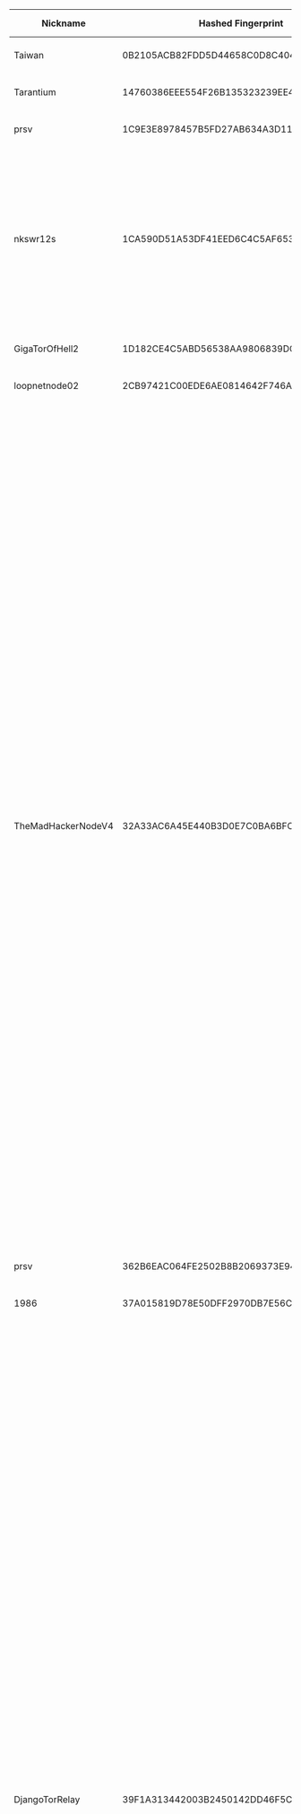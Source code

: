 | Nickname |  Hashed Fingerprint	| Or Addresses | Contact | Running | Flags | Last Seen | First Seen | Last Restarted | Advertised Bandwidth | Platform | Version | Version Status | Recommended Version | Verified hostnames | Exit policy |
|---|---|---|---|---|---|---|---|---|---|---|---|---|---|---|---|
|Taiwan | 0B2105ACB82FDD5D44658C0D8C404F22032A713F | ["217.160.114.200:443"] | https://www.yimang.tw/tor-relay.html | true | Running, V2Dir, Valid | 2025-08-27 19:00:00 | 2025-08-27 14:00:00 | 2025-08-27 13:39:28 | 0 | Tor 0.4.8.10 on Linux | 0.4.8.10 | recommended | true | N/A | ["reject *:*"]|
|Tarantium | 14760386EEE554F26B135323239EE4CDA7D1705E | ["130.61.146.114:9001"] | Luma <zzbussyslayerzz AT google mail dot com> | true | Running, V2Dir, Valid | 2025-08-27 19:00:00 | 2025-08-27 03:00:00 | 2025-08-27 02:44:21 | 0 | Tor 0.4.8.17 on Linux | 0.4.8.17 | recommended | true | N/A | ["reject *:*"]|
|prsv | 1C9E3E8978457B5FD27AB634A3D1102F7EEAEE7C | ["135.148.26.148:9300","[2604:2dc0:101:200::1881]:9300"] | email:admin[]prsv.ch url:https://prsv.ch/ proof:uri-rsa ciissversion:2 | true | Running, V2Dir, Valid | 2025-08-27 19:00:00 | 2025-08-27 17:00:00 | 2025-08-24 16:27:28 | 214016 | Tor 0.4.8.17 on Linux | 0.4.8.17 | recommended | true | ["vps-c1c5008b.vps.ovh.us"] | ["reject *:*"]|
|nkswr12s | 1CA590D51A53DF41EED6C4C5AF65338E9288F724 | ["62.60.250.5:9001","[2a01:e5c0:7d13::2]:9001"] | N/A | false | Exit, Running, V2Dir, Valid | 2025-08-27 12:00:00 | 2025-08-27 12:00:00 | 2025-08-27 11:33:25 | 0 | Tor 0.4.8.10 on Linux | 0.4.8.10 | recommended | true | N/A | ["reject 0.0.0.0/8:*","reject 169.254.0.0/16:*","reject 127.0.0.0/8:*","reject 192.168.0.0/16:*","reject 10.0.0.0/8:*","reject 172.16.0.0/12:*","reject 62.60.250.5:*","reject *:25","reject *:119","reject *:135-139","reject *:445","reject *:563","reject *:1214","reject *:4661-4666","reject *:6346-6429","reject *:6699","reject *:6881-6999","accept *:*"]|
|GigaTorOfHell2 | 1D182CE4C5ABD56538AA9806839DC255EDAE53DF | ["82.67.111.215:9001"] | tor_abuse@jumpingcatstudios.com | true | Running, Valid | 2025-08-27 19:00:00 | 2025-08-27 19:00:00 | 2025-08-27 18:51:13 | 0 | Tor 0.4.8.10 on Linux | 0.4.8.10 | recommended | true | N/A | ["reject *:*"]|
|loopnetnode02 | 2CB97421C00EDE6AE0814642F746A1DCB94DBFF7 | ["23.141.188.92:443"] | io@nicolo.ovh | true | Running, V2Dir, Valid | 2025-08-27 19:00:00 | 2025-08-27 16:00:00 | 2025-08-27 17:29:05 | 0 | Tor 0.4.8.17 on Linux | 0.4.8.17 | recommended | true | N/A | ["reject *:*"]|
|TheMadHackerNodeV4 | 32A33AC6A45E440B3D0E7C0BA6BFC762ADCFFE82 | ["88.99.148.243:9001","[2a01:4f8:10a:2d23::2]:9050"] | Random Person <nobody AT example dot com> | true | Exit, Running, V2Dir, Valid | 2025-08-27 19:00:00 | 2025-08-27 03:00:00 | 2025-08-27 02:48:34 | 0 | Tor 0.4.8.17 on Linux | 0.4.8.17 | recommended | true | ["static.243.148.99.88.clients.your-server.de"] | ["reject 0.0.0.0/8:*","reject 169.254.0.0/16:*","reject 127.0.0.0/8:*","reject 192.168.0.0/16:*","reject 10.0.0.0/8:*","reject 172.16.0.0/12:*","reject 88.99.148.243:*","accept *:20-23","accept *:43","accept *:53","accept *:79-81","accept *:88","accept *:110","accept *:143","accept *:194","accept *:220","accept *:389","accept *:443","accept *:464","accept *:465","accept *:531","accept *:543-544","accept *:554","accept *:563","accept *:587","accept *:636","accept *:706","accept *:749","accept *:873","accept *:902-904","accept *:981","accept *:989-995","accept *:1194","accept *:1220","accept *:1293","accept *:1500","accept *:1533","accept *:1677","accept *:1723","accept *:1755","accept *:1863","accept *:2082-2083","accept *:2086-2087","accept *:2095-2096","accept *:2102-2104","accept *:3128","accept *:3389","accept *:3690","accept *:4321","accept *:4643","accept *:5050","accept *:5190","accept *:5222-5223","accept *:5228","accept *:5900","accept *:6660-6669","accept *:6679","accept *:6697","accept *:8000","accept *:8008","accept *:8074","accept *:8080","accept *:8082","accept *:8087-8088","accept *:8232-8233","accept *:8332-8333","accept *:8443","accept *:8888","accept *:9418","accept *:9999","accept *:10000","accept *:11371","accept *:19294","accept *:19638","accept *:50002","accept *:64738","reject *:*"]|
|prsv | 362B6EAC064FE2502B8B2069373E9408171697C8 | ["135.148.26.148:9200","[2604:2dc0:101:200::1881]:9200"] | email:admin[]prsv.ch url:https://prsv.ch/ proof:uri-rsa ciissversion:2 | true | Running, V2Dir, Valid | 2025-08-27 19:00:00 | 2025-08-27 18:00:00 | 2025-08-24 16:26:43 | 198656 | Tor 0.4.8.17 on Linux | 0.4.8.17 | recommended | true | N/A | ["reject *:*"]|
|1986 | 37A015819D78E50DFF2970DB7E56C1D503E3F06C | ["195.20.19.231:9001","[2a0c:b641:3a1:1005::5a]:9001"] | u9cxftarh@mozmail.com | true | Running, V2Dir, Valid | 2025-08-27 19:00:00 | 2025-08-27 00:00:00 | 2025-08-26 22:50:15 | 0 | Tor 0.4.8.10 on Linux | 0.4.8.10 | recommended | true | N/A | ["reject *:*"]|
|DjangoTorRelay | 39F1A313442003B2450142DD46F5CD1965C2CE26 | ["82.42.148.195:9001"] | Django White <djangowhite.uk AT protonmail.com> | false | Exit, Running, V2Dir, Valid | 2025-08-27 10:00:00 | 2025-08-27 03:00:00 | 2025-08-27 02:11:00 | 0 | Tor 0.4.8.10 on Linux | 0.4.8.10 | recommended | true | ["nrwh-12-b2-v4wan-167917-cust1218.vm23.cable.virginm.net"] | ["reject 0.0.0.0/8:*","reject 169.254.0.0/16:*","reject 127.0.0.0/8:*","reject 192.168.0.0/16:*","reject 10.0.0.0/8:*","reject 172.16.0.0/12:*","reject 82.42.148.195:*","accept *:20-21","accept *:22","accept *:23","accept *:43","accept *:53","accept *:79","accept *:80-81","accept *:88","accept *:110","accept *:143","accept *:194","accept *:220","accept *:389","accept *:443","accept *:464","accept *:465","accept *:531","accept *:543-544","accept *:554","accept *:563","accept *:587","accept *:636","accept *:706","accept *:749","accept *:853","accept *:873","accept *:902-904","accept *:981","accept *:989-990","accept *:991","accept *:992","accept *:993","accept *:994","accept *:995","accept *:1194","accept *:1220","accept *:1293","accept *:1500","accept *:1533","accept *:1677","accept *:1723","accept *:1755","accept *:1863","accept *:2082","accept *:2083","accept *:2086-2087","accept *:2095-2096","accept *:2102-2104","accept *:3128","accept *:3389","accept *:3690","accept *:4321","accept *:4643","accept *:5050","accept *:5190","accept *:5222-5223","accept *:5228","accept *:5900","accept *:6660-6669","accept *:6679","accept *:6697","accept *:8000","accept *:8008","accept *:8074","accept *:8080","accept *:8082","accept *:8087-8088","accept *:8232-8233","accept *:8332-8333","accept *:8443","accept *:8888","accept *:9418","accept *:9999","accept *:10000","accept *:11371","accept *:19294","accept *:19638","accept *:50002","accept *:64738","reject *:*"]|
|JamisenR | 42C3F214209707B4C005A976A6A9E455762DFD54 | ["213.111.156.154:443","[2a11:6100:0:1b8c::]:443"] | jamisenr@pm.me | true | Running, V2Dir, Valid | 2025-08-27 19:00:00 | 2025-08-27 15:00:00 | 2025-08-27 14:09:08 | 0 | Tor 0.4.8.17 on Linux | 0.4.8.17 | recommended | true | N/A | ["reject *:*"]|
|protaper41 | 5A1FE15F85A7BACDD9615FC1E8E5D7321BEB5000 | ["37.228.129.168:443"] | urbynwarrior@mailfence.com | true | Exit, Running, V2Dir, Valid | 2025-08-27 19:00:00 | 2025-08-27 03:00:00 | 2025-08-27 01:48:09 | 0 | Tor 0.4.8.17 on Linux | 0.4.8.17 | recommended | true | N/A | ["reject 0.0.0.0/8:*","reject 169.254.0.0/16:*","reject 127.0.0.0/8:*","reject 192.168.0.0/16:*","reject 10.0.0.0/8:*","reject 172.16.0.0/12:*","reject 37.228.129.168:*","accept *:20-21","accept *:22","accept *:23","accept *:43","accept *:53","accept *:79","accept *:80-81","accept *:88","accept *:110","accept *:143","accept *:194","accept *:220","accept *:389","accept *:443","accept *:464","accept *:465","accept *:531","accept *:543-544","accept *:554","accept *:563","accept *:587","accept *:636","accept *:706","accept *:749","accept *:873","accept *:902-904","accept *:981","accept *:989-990","accept *:991","accept *:992","accept *:993","accept *:994","accept *:995","accept *:1194","accept *:1220","accept *:1293","accept *:1500","accept *:1533","accept *:1677","accept *:1723","accept *:1755","accept *:1863","accept *:2082","accept *:2083","accept *:2086-2087","accept *:2095-2096","accept *:2102-2104","accept *:3128","accept *:3389","accept *:3690","accept *:4321","accept *:4643","accept *:5050","accept *:5190","accept *:5222-5223","accept *:5228","accept *:5900","accept *:6660-6669","accept *:6679","accept *:6697","accept *:8000","accept *:8008","accept *:8074","accept *:8080","accept *:8082","accept *:8087-8088","accept *:8232-8233","accept *:8332-8333","accept *:8443","accept *:8888","accept *:9418","accept *:9999","accept *:10000","accept *:11371","accept *:19294","accept *:19638","accept *:50002","accept *:64738","reject *:*"]|
|superCoolRelay2 | 62C7C76FBBC95E208B7A9F09187383441BB779A5 | ["37.46.196.22:44571"] | 7aycnfqq@anonaddy.com | true | Exit, Running, V2Dir, Valid | 2025-08-27 19:00:00 | 2025-08-27 10:00:00 | 2025-08-27 08:57:56 | 0 | Tor 0.4.8.16 on Linux | 0.4.8.16 | recommended | true | N/A | ["reject 0.0.0.0/8:*","reject 169.254.0.0/16:*","reject 127.0.0.0/8:*","reject 192.168.0.0/16:*","reject 10.0.0.0/8:*","reject 172.16.0.0/12:*","reject 37.46.196.22:*","accept *:*"]|
|Assange050au | 6B08AAFADE24F3877A0A909A8DA85590064317D0 | ["45.15.185.35:9001","[2a11:7e07::aa]:9001"] | BMTY90VKYRQPUJZOTH[@]Safe-mail.net | true | Running, V2Dir, Valid | 2025-08-27 19:00:00 | 2025-08-27 07:00:00 | 2025-08-27 06:10:25 | 0 | Tor 0.4.8.17 on Linux | 0.4.8.17 | recommended | true | N/A | ["reject *:*"]|
|bones | 730C1B4EA496B5BB95CAC2A1A04D2D383BDDEBE3 | ["108.172.132.210:9001","[2001:569:f99e:5c00:7041:37ff:fe5b:350e]:9001"] | Jesse Gooch <jesse AT gooch dot io> | true | Running, V2Dir, Valid | 2025-08-27 19:00:00 | 2025-08-27 00:00:00 | 2025-08-27 02:29:54 | 0 | Tor 0.4.8.17 on Linux | 0.4.8.17 | recommended | true | ["d108-172-132-210.bchsia.telus.net"] | ["reject *:*"]|
|idideditheconfig | 7859749A9D823154A2EFCFB99C7490F0C8189AC3 | ["98.157.194.178:443"] | Random Person <tornode DOT delouse626 AT slmail DOT me> | true | Running, V2Dir, Valid | 2025-08-27 19:00:00 | 2025-08-27 04:00:00 | 2025-08-27 03:33:37 | 3203736 | Tor 0.4.8.17 on Linux | 0.4.8.17 | recommended | true | ["syn-098-157-194-178.res.spectrum.com"] | ["reject *:*"]|
|loopnetnode05 | 79677FF7651ED7D5E2373EA0EC3147253621B720 | ["23.141.188.95:443"] | io@nicolo.ovh | true | Running, V2Dir, Valid | 2025-08-27 19:00:00 | 2025-08-27 16:00:00 | 2025-08-27 17:30:48 | 0 | Tor 0.4.8.17 on Linux | 0.4.8.17 | recommended | true | N/A | ["reject *:*"]|
|TorItaly1 | 85D689A753C135B9227E5E9ACA1A8652FD57956F | ["72.146.194.197:9001"] | freeway@trustcrypt.com | true | Exit, Running, V2Dir, Valid | 2025-08-27 19:00:00 | 2025-08-27 13:00:00 | 2025-08-27 18:57:42 | 0 | Tor 0.4.8.17 on Linux | 0.4.8.17 | recommended | true | N/A | ["reject 0.0.0.0/8:*","reject 169.254.0.0/16:*","reject 127.0.0.0/8:*","reject 192.168.0.0/16:*","reject 10.0.0.0/8:*","reject 172.16.0.0/12:*","reject 72.146.194.197:*","reject *:25","reject *:119","reject *:135-139","reject *:445","reject *:563","reject *:1214","reject *:4661-4666","reject *:6346-6429","reject *:6699","reject *:6881-6999","accept *:*"]|
|MyMiddleNode | 988085F78879C57153C8BEFE87A8964BFABF2534 | ["85.209.2.218:9001"] | your-email@example.com | true | Fast, Running, V2Dir, Valid | 2025-08-27 19:00:00 | 2025-08-27 10:00:00 | 2025-08-27 09:36:43 | 535552 | Tor 0.4.8.17 on Linux | 0.4.8.17 | recommended | true | N/A | ["reject *:*"]|
|TorNorway1 | 989CA3BE84806308608A7C5FE1E919EA71ABB1B4 | ["51.120.1.199:9001"] | freeway@trustcrypt.com | true | Exit, Running, V2Dir, Valid | 2025-08-27 19:00:00 | 2025-08-27 12:00:00 | 2025-08-27 18:57:49 | 0 | Tor 0.4.8.17 on Linux | 0.4.8.17 | recommended | true | N/A | ["reject 0.0.0.0/8:*","reject 169.254.0.0/16:*","reject 127.0.0.0/8:*","reject 192.168.0.0/16:*","reject 10.0.0.0/8:*","reject 172.16.0.0/12:*","reject 51.120.1.199:*","reject *:25","reject *:119","reject *:135-139","reject *:445","reject *:563","reject *:1214","reject *:4661-4666","reject *:6346-6429","reject *:6699","reject *:6881-6999","accept *:*"]|
|prsv | A5AC5CAB00F829C1891F9DCC9EB8E79018677CFF | ["135.148.26.148:9100","[2604:2dc0:101:200::1881]:9100"] | email:admin[]prsv.ch url:https://prsv.ch/ proof:uri-rsa ciissversion:2 | true | Running, V2Dir, Valid | 2025-08-27 19:00:00 | 2025-08-27 18:00:00 | 2025-08-24 16:25:58 | 193536 | Tor 0.4.8.17 on Linux | 0.4.8.17 | recommended | true | N/A | ["reject *:*"]|
|loopnetnode03 | B543326CF26B23A344B245809BB489FA30265847 | ["23.141.188.93:443"] | io@nicolo.ovh | true | Running, V2Dir, Valid | 2025-08-27 19:00:00 | 2025-08-27 16:00:00 | 2025-08-27 17:29:02 | 0 | Tor 0.4.8.17 on Linux | 0.4.8.17 | recommended | true | N/A | ["reject *:*"]|
|prsv | BA78FD7C5B6AB14F72DC42BFC75E80FBEB90250D | ["135.148.26.148:9000","[2604:2dc0:101:200::1881]:9000"] | email:admin[]prsv.ch url:https://prsv.ch/ proof:uri-rsa ciissversion:2 | true | Running, V2Dir, Valid | 2025-08-27 19:00:00 | 2025-08-27 17:00:00 | 2025-08-24 16:25:13 | 220160 | Tor 0.4.8.17 on Linux | 0.4.8.17 | recommended | true | ["vps-c1c5008b.vps.ovh.us"] | ["reject *:*"]|
|TorUsWest1 | C094CDB4BAFD06975103483E113D79FC156D0C74 | ["52.233.83.66:9001"] | freeway@trustcrypt.com | true | Exit, Running, V2Dir, Valid | 2025-08-27 19:00:00 | 2025-08-27 13:00:00 | 2025-08-27 18:57:58 | 0 | Tor 0.4.8.17 on Linux | 0.4.8.17 | recommended | true | N/A | ["reject 0.0.0.0/8:*","reject 169.254.0.0/16:*","reject 127.0.0.0/8:*","reject 192.168.0.0/16:*","reject 10.0.0.0/8:*","reject 172.16.0.0/12:*","reject 52.233.83.66:*","reject *:25","reject *:119","reject *:135-139","reject *:445","reject *:563","reject *:1214","reject *:4661-4666","reject *:6346-6429","reject *:6699","reject *:6881-6999","accept *:*"]|
|pigeonrelay2 | C3A1303274D6FC8B693A8BD239ECA8A51BA3B347 | ["82.33.96.128:9001"] | spark293984@gmail.com | false | Running, V2Dir, Valid | 2025-08-27 10:00:00 | 2025-08-27 10:00:00 | 2025-08-27 09:37:54 | 0 | Tor 0.4.8.17 on Linux | 0.4.8.17 | recommended | true | ["newc-18-b2-v4wan-165882-cust127.vm8.cable.virginm.net"] | ["reject *:*"]|
|pigeonrelay2 | C66BAB57B236DF4E42524289389717390884B6E3 | ["82.33.96.128:9001"] | spark293984@gmail.com | true | Running, V2Dir, Valid | 2025-08-27 19:00:00 | 2025-08-27 10:00:00 | 2025-08-27 15:29:02 | 0 | Tor 0.4.8.17 on Linux | 0.4.8.17 | recommended | true | ["newc-18-b2-v4wan-165882-cust127.vm8.cable.virginm.net"] | ["reject *:*"]|
|funonion2 | C8E2746A29FE53CBCB80305565212D5F2B191D69 | ["172.203.150.26:9001"] | altrecovey@proton.me | true | Running, V2Dir, Valid | 2025-08-27 19:00:00 | 2025-08-27 18:00:00 | 2025-08-27 17:14:11 | 0 | Tor 0.4.8.17 on Linux | 0.4.8.17 | recommended | true | N/A | ["reject *:*"]|
|loopnetnode04 | D8A59946825E7EA356D7D0B6FC3BDC1B7D9A1578 | ["23.141.188.94:443"] | io@nicolo.ovh | true | Running, V2Dir, Valid | 2025-08-27 19:00:00 | 2025-08-27 16:00:00 | 2025-08-27 17:28:57 | 0 | Tor 0.4.8.17 on Linux | 0.4.8.17 | recommended | true | N/A | ["reject *:*"]|
|missaustraliana | EA87602608BE5DE58F8F6BE90BD826C786949F08 | ["51.161.198.74:9001"] | tor@fullpwn.net | true | Exit, Running, V2Dir, Valid | 2025-08-27 19:00:00 | 2025-08-27 13:00:00 | 2025-08-27 12:05:07 | 0 | Tor 0.4.8.10 on Linux | 0.4.8.10 | recommended | true | ["ns5010500.ip-51-161-198.net"] | ["reject 0.0.0.0/8:*","reject 169.254.0.0/16:*","reject 127.0.0.0/8:*","reject 192.168.0.0/16:*","reject 10.0.0.0/8:*","reject 172.16.0.0/12:*","reject 51.161.198.74:*","reject 100.64.0.0:*","accept *:*"]|
|TorUsEast1 | F392727A6AD9F6E7CC81E75FB2A618D6FFCDE27C | ["172.212.105.150:9001"] | freeway@trustcrypt.com | true | Exit, Running, V2Dir, Valid | 2025-08-27 19:00:00 | 2025-08-27 13:00:00 | 2025-08-27 18:57:53 | 0 | Tor 0.4.8.17 on Linux | 0.4.8.17 | recommended | true | N/A | ["reject 0.0.0.0/8:*","reject 169.254.0.0/16:*","reject 127.0.0.0/8:*","reject 192.168.0.0/16:*","reject 10.0.0.0/8:*","reject 172.16.0.0/12:*","reject 172.212.105.150:*","reject *:25","reject *:119","reject *:135-139","reject *:445","reject *:563","reject *:1214","reject *:4661-4666","reject *:6346-6429","reject *:6699","reject *:6881-6999","accept *:*"]|
|ElifExitvps | F58846C6C6DD11A5AB4F789BEB62379016B32306 | ["146.190.27.145:9001"] | baris.a@hotmail.no \\| ETH 0xcb7858a3A9D37f4BafD8124b8f4858A5c9D426f9 | true | Exit, Running, V2Dir, Valid | 2025-08-27 19:00:00 | 2025-08-27 16:00:00 | 2025-08-27 17:45:46 | 0 | Tor 0.4.8.10 on Linux | 0.4.8.10 | recommended | true | N/A | ["reject 0.0.0.0/8:*","reject 169.254.0.0/16:*","reject 127.0.0.0/8:*","reject 192.168.0.0/16:*","reject 10.0.0.0/8:*","reject 172.16.0.0/12:*","reject 146.190.27.145:*","accept *:80","accept *:443","reject *:*"]|
|neutrino | FA678367F231425B552F5ED23B4F7F042BEC46CF | ["185.245.183.234:9051"] | michael@jackson.com | true | Running, Valid | 2025-08-27 19:00:00 | 2025-08-27 08:00:00 | 2025-08-27 07:25:06 | 0 | Tor 0.4.8.10 on Linux | 0.4.8.10 | recommended | true | ["lmao.work"] | ["reject *:*"]|
|GigaTorOfHell2 | FE8CC47D05D3D1E54BAC2C7A72459996B80CE820 | ["82.67.111.215:9001"] | tor_abuse@jumpingcatstudios.com | true | Running, Valid | 2025-08-27 19:00:00 | 2025-08-27 17:00:00 | 2025-08-27 16:30:55 | 0 | Tor 0.4.8.10 on Linux | 0.4.8.10 | recommended | true | N/A | ["reject *:*"]|
